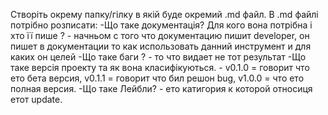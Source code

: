 Створіть окрему папку/гілку в якій буде окремий .md файл. В .md файлі потрібно розписати:
-Що таке документація? Для кого вона потрібна і хто її пише ? - начньом с того что документацию пишит developer, он пишет в документации
то как использовать данний инструмент и для каких он целей
-Що таке баги ? - то что видает не тот результат
-Що таке версія проекту та як вона класифікуються. - v0.1.0 = говорит что ето бета версия, v0.1.1 = говорит что бил решон bug, 
v1.0.0 = что ето полная версия.
-Що таке Лейбли? - ето катигория к которой относиця етот update.
